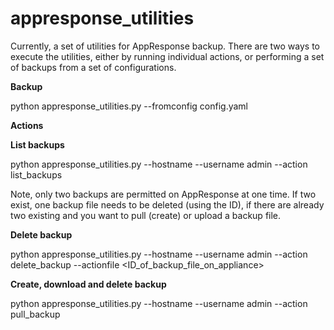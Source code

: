 # appresponse_utilities

Currently, a set of utilities for AppResponse backup. There are two ways to execute the utilities, either by running individual actions, or performing a set of backups from a set of configurations.

<b>Backup</b>

python appresponse_utilities.py --fromconfig config.yaml

<b>Actions</b>

<b>List backups</b>

python appresponse_utilities.py --hostname <hostname> --username admin --action list_backups

Note, only two backups are permitted on AppResponse at one time. If two exist, one backup file needs to be deleted (using the ID), if there are already two existing and you want to pull (create) or upload a backup file.

<b>Delete backup</b>

  python appresponse_utilities.py --hostname <hostname> --username admin --action delete_backup --actionfile <ID_of_backup_file_on_appliance>

<b>Create, download and delete backup</b>

  python appresponse_utilities.py --hostname <hostname> --username admin --action pull_backup

